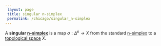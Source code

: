 ```yaml
---
 layout: page
 title: singular n-simplex
 permalink: /chicago/singular_n-simplex
---
```

A **singular [n-simplex](https://defsmath.github.io/DefsMath/n-simplex)** is a map $\sigma: \Delta^n \to X$ from the standard [n-simplex](https://defsmath.github.io/DefsMath/n-simplex) to a [topological space](https://defsmath.github.io/DefsMath/topological_space) $X$. 

